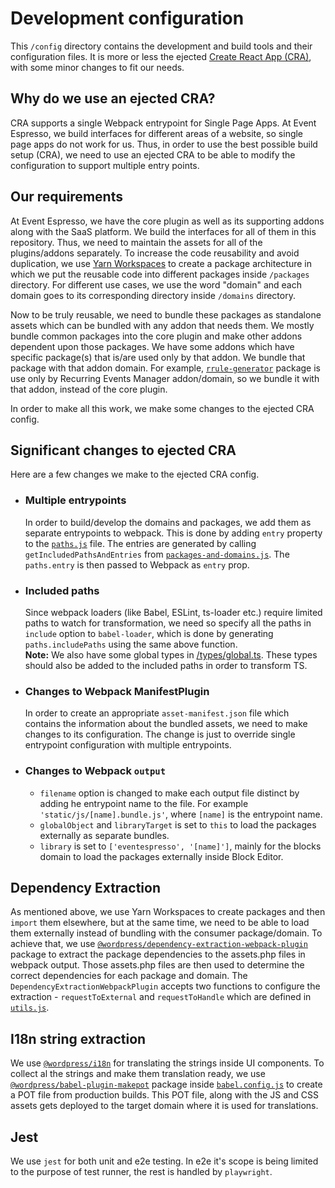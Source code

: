# Development configuration

This `/config` directory contains the development and build tools and their configuration files. It is more or less the ejected [Create React App (CRA)](https://create-react-app.dev/), with some minor changes to fit our needs.

## Why do we use an ejected CRA?

CRA supports a single Webpack entrypoint for Single Page Apps. At Event Espresso, we build interfaces for different areas of a website, so single page apps do not work for us. Thus, in order to use the best possible build setup (CRA), we need to use an ejected CRA to be able to modify the configuration to support multiple entry points.

## Our requirements

At Event Espresso, we have the core plugin as well as its supporting addons along with the SaaS platform. We build the interfaces for all of them in this repository. Thus, we need to maintain the assets for all of the plugins/addons separately. To increase the code reusability and avoid duplication, we use [Yarn Workspaces](https://classic.yarnpkg.com/en/docs/workspaces/) to create a package architecture in which we put the reusable code into different packages inside `/packages` directory. For different use cases, we use the word "domain" and each domain goes to its corresponding directory inside `/domains` directory.

Now to be truly reusable, we need to bundle these packages as standalone assets which can be bundled with any addon that needs them.
We mostly bundle common packages into the core plugin and make other addons dependent upon those packages.
We have some addons which have specific package(s) that is/are used only by that addon. We bundle that package with that addon domain. For example, [`rrule-generator`](../packages/rrule-generator/README.md) package is use only by Recurring Events Manager addon/domain, so we bundle it with that addon, instead of the core plugin.

In order to make all this work, we make some changes to the ejected CRA config.

## Significant changes to ejected CRA

Here are a few changes we make to the ejected CRA config.

-   ### Multiple entrypoints

    In order to build/develop the domains and packages, we add them as separate entrypoints to webpack. This is done by adding `entry` property to the [`paths.js`](./paths.js) file. The entries are generated by calling `getIncludedPathsAndEntries` from [`packages-and-domains.js`](./packages-and-domains.js). The `paths.entry` is then passed to Webpack as `entry` prop.

-   ### Included paths

    Since webpack loaders (like Babel, ESLint, ts-loader etc.) require limited paths to watch for transformation, we need so specify all the paths in `include` option to `babel-loader`, which is done by generating `paths.includePaths` using the same above function.<br />
    **Note:** We also have some global types in [/types/global.ts](../types/global.ts). These types should also be added to the included paths in order to transform TS.

-   ### Changes to Webpack ManifestPlugin

    In order to create an appropriate `asset-manifest.json` file which contains the information about the bundled assets, we need to make changes to its configuration. The change is just to override single entrypoint configuration with multiple entrypoints.

-   ### Changes to Webpack `output`
    -   `filename` option is changed to make each output file distinct by adding he entrypoint name to the file. For example `'static/js/[name].bundle.js'`, where `[name]` is the entrypoint name.
    -   `globalObject` and `libraryTarget` is set to `this` to load the packages externally as separate bundles.
    -   `library` is set to `['eventespresso', '[name]']`, mainly for the blocks domain to load the packages externally inside Block Editor.

## Dependency Extraction

As mentioned above, we use Yarn Workspaces to create packages and then `import` them elsewhere, but at the same time, we need to be able to load them externally instead of bundling with the consumer package/domain. To achieve that, we use [`@wordpress/dependency-extraction-webpack-plugin`](https://www.npmjs.com/package/@wordpress/dependency-extraction-webpack-plugin) package to extract the package dependencies to the assets.php files in webpack output. Those assets.php files are then used to determine the correct dependencies for each package and domain. The `DependencyExtractionWebpackPlugin` accepts two functions to configure the extraction - `requestToExternal` and `requestToHandle` which are defined in [`utils.js`](./utils.js).

## I18n string extraction

We use [`@wordpress/i18n`](https://www.npmjs.com/package/@wordpress/i18n) for translating the strings inside UI components. To collect al the strings and make them translation ready, we use [`@wordpress/babel-plugin-makepot`](https://www.npmjs.com/package/@wordpress/babel-plugin-makepot) package inside [`babel.config.js`](../babel.config.js) to create a POT file from production builds. This POT file, along with the JS and CSS assets gets deployed to the target domain where it is used for translations.

## Jest

We use `jest` for both unit and e2e testing. In e2e it's scope is being limited to the purpose of test runner, the rest is handled by `playwright`.

